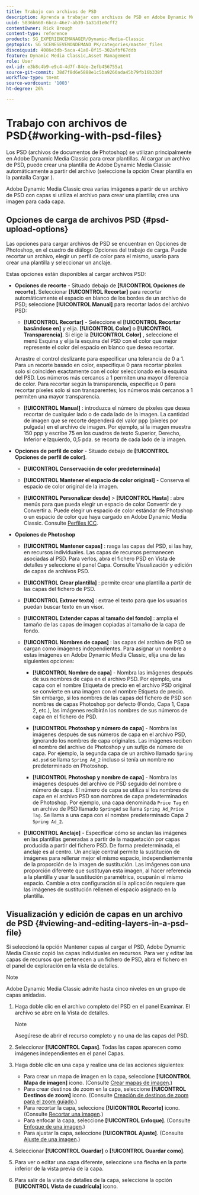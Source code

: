 ```yaml
---
title: Trabajo con archivos de PSD
description: Aprenda a trabajar con archivos de PSD en Adobe Dynamic Media Classic.
uuid: 5836b660-6bca-46e7-ab39-1a31d1e0cff2
contentOwner: Rick Brough
content-type: reference
products: SG_EXPERIENCEMANAGER/Dynamic-Media-Classic
geptopics: SG_SCENESEVENONDEMAND_PK/categories/master_files
discoiquuid: 4086e3db-5aca-41a0-8f15-302afbf67ddb
feature: Dynamic Media Classic,Asset Management
role: User
exl-id: e3b8c4b9-e9c4-4d7f-84de-2efb456755a1
source-git-commit: 38d7f8d6e5888e1c5ba9260ada45b79fb16b338f
workflow-type: tm+mt
source-wordcount: '1003'
ht-degree: 26%

---
```


# Trabajo con archivos de PSD{#working-with-psd-files}

<!--   USED TO BE AN OPTION UNDER COLOR PROFILE OPTIONS * **Convert To sRGB (default)** - Converts to sRGB (Standard Red Green Blue). sRGB is the recommended color space for displaying images on web pages. -->

Los PSD (archivos de documentos de Photoshop) se utilizan principalmente en Adobe Dynamic Media Classic para crear plantillas. Al cargar un archivo de PSD, puede crear una plantilla de Adobe Dynamic Media Classic automáticamente a partir del archivo (seleccione la opción Crear plantilla en la pantalla Cargar ).

Adobe Dynamic Media Classic crea varias imágenes a partir de un archivo de PSD con capas si utiliza el archivo para crear una plantilla; crea una imagen para cada capa.

## Opciones de carga de archivos PSD {#psd-upload-options}

Las opciones para cargar archivos de PSD se encuentran en Opciones de Photoshop, en el cuadro de diálogo Opciones del trabajo de carga. Puede recortar un archivo, elegir un perfil de color para el mismo, usarlo para crear una plantilla y seleccionar un anclaje.

Estas opciones están disponibles al cargar archivos PSD:

* **Opciones de recorte** - Situado debajo de **[!UICONTROL Opciones de recorte]**. Seleccionar **[!UICONTROL Recortar]** para recortar automáticamente el espacio en blanco de los bordes de un archivo de PSD; seleccione **[!UICONTROL Manual]** para recortar lados del archivo PSD:

   * **[!UICONTROL Recortar]** - Seleccione el **[!UICONTROL Recortar basándose en]** y elija. **[!UICONTROL Color]** o **[!UICONTROL Transparencia]**.
   Si elige la **[!UICONTROL Color]** , seleccione el menú Esquina y elija la esquina del PSD con el color que mejor represente el color del espacio en blanco que desea recortar.

   Arrastre el control deslizante para especificar una tolerancia de 0 a 1. Para un recorte basado en color, especifique 0 para recortar píxeles solo si coinciden exactamente con el color seleccionado en la esquina del PSD. Los números más cercanos a 1 permiten una mayor diferencia de color. Para recortar según la transparencia, especifique 0 para recortar píxeles solo si son transparentes; los números más cercanos a 1 permiten una mayor transparencia.

   * **[!UICONTROL Manual]** : introduzca el número de píxeles que desea recortar de cualquier lado o de cada lado de la imagen. La cantidad de imagen que se recorte dependerá del valor ppp (píxeles por pulgada) en el archivo de imagen. Por ejemplo, si la imagen muestra 150 ppp y escribe 75 en los cuadros de texto Superior, Derecho, Inferior e Izquierdo, 0,5 pda. se recorta de cada lado de la imagen.


* **Opciones de perfil de color** - Situado debajo de **[!UICONTROL Opciones de perfil de color]**.

   * **[!UICONTROL Conservación de color predeterminada]**

   * **[!UICONTROL Mantener el espacio de color original]** - Conserva el espacio de color original de la imagen.

   * **[!UICONTROL Personalizar desde]** > **[!UICONTROL Hasta]** : abre menús para que pueda elegir un espacio de color Convertir de y Convertir a. Puede elegir un espacio de color estándar de Photoshop o un espacio de color que haya cargado en Adobe Dynamic Media Classic. Consulte [Perfiles ICC](/help/using/icc-profiles.md).

* **Opciones de Photoshop**

   * **[!UICONTROL Mantener capas]** : rasga las capas del PSD, si las hay, en recursos individuales. Las capas de recursos permanecen asociadas al PSD. Para verlos, abra el fichero PSD en Vista de detalles y seleccione el panel Capa. Consulte Visualización y edición de capas de archivos PSD.

   * **[!UICONTROL Crear plantilla]** : permite crear una plantilla a partir de las capas del fichero de PSD.

   * **[!UICONTROL Extraer texto]** : extrae el texto para que los usuarios puedan buscar texto en un visor.

   * **[!UICONTROL Extender capas al tamaño del fondo]** : amplía el tamaño de las capas de imagen copiadas al tamaño de la capa de fondo.

   * **[!UICONTROL Nombres de capas]** : las capas del archivo de PSD se cargan como imágenes independientes. Para asignar un nombre a estas imágenes en Adobe Dynamic Media Classic, elija una de las siguientes opciones:

      * **[!UICONTROL Nombre de capa]** - Nombra las imágenes después de sus nombres de capa en el archivo PSD. Por ejemplo, una capa con el nombre Etiqueta de precio en el archivo PSD original se convierte en una imagen con el nombre Etiqueta de precio. Sin embargo, si los nombres de las capas del fichero de PSD son nombres de capas Photoshop por defecto (Fondo, Capa 1, Capa 2, etc.), las imágenes recibirán los nombres de sus números de capa en el fichero de PSD. <!-- not their default layer names -->

      * **[!UICONTROL Photoshop y número de capa]** - Nombra las imágenes después de sus números de capa en el archivo PSD, ignorando los nombres de capa originales. Las imágenes reciben el nombre del archivo de Photoshop y un sufijo de número de capa. Por ejemplo, la segunda capa de un archivo llamado `Spring Ad.psd` se llama `Spring Ad_2` incluso si tenía un nombre no predeterminado en Photoshop.

      * **[!UICONTROL Photoshop y nombre de capa]** - Nombra las imágenes después del archivo de PSD seguido del nombre o número de capa. El número de capa se utiliza si los nombres de capa en el archivo PSD son nombres de capa predeterminados de Photoshop. Por ejemplo, una capa denominada `Price Tag` en un archivo de PSD llamado `SpringAd` se llama `Spring Ad_Price Tag`. Se llama a una capa con el nombre predeterminado Capa 2 `Spring Ad_2`.
   * **[!UICONTROL Anclaje]** - Especificar cómo se anclan las imágenes en las plantillas generadas a partir de la maquetación por capas producida a partir del fichero PSD. De forma predeterminada, el anclaje es al centro. Un anclaje central permite la sustitución de imágenes para rellenar mejor el mismo espacio, independientemente de la proporción de la imagen de sustitución. Las imágenes con una proporción diferente que sustituyan esta imagen, al hacer referencia a la plantilla y usar la sustitución paramétrica, ocuparán el mismo espacio. Cambie a otra configuración si la aplicación requiere que las imágenes de sustitución rellenen el espacio asignado en la plantilla.


## Visualización y edición de capas en un archivo de PSD {#viewing-and-editing-layers-in-a-psd-file}

Si seleccionó la opción Mantener capas al cargar el PSD, Adobe Dynamic Media Classic copió las capas individuales en recursos. Para ver y editar las capas de recursos que pertenecen a un fichero de PSD, abra el fichero en el panel de exploración en la vista de detalles.

>[!NOTE]
>
>Adobe Dynamic Media Classic admite hasta cinco niveles en un grupo de capas anidadas.

1. Haga doble clic en el archivo completo del PSD en el panel Examinar. El archivo se abre en la Vista de detalles.

   >[!NOTE]
   >
   >Asegúrese de abrir el recurso completo y no una de las capas del PSD.

1. Seleccionar **[!UICONTROL Capas]**. Todas las capas aparecen como imágenes independientes en el panel Capas.
1. Haga doble clic en una capa y realice una de las acciones siguientes:

   * Para crear un mapa de imagen en la capa, seleccione **[!UICONTROL Mapa de imagen]** icono. (Consulte [Crear mapas de imagen](creating-image-maps.md#creating_image_maps).)
   * Para crear destinos de zoom en la capa, seleccione **[!UICONTROL Destinos de zoom]** icono. (Consulte [Creación de destinos de zoom para el zoom guiado](creating-zoom-targets-guided-zoom.md#creating_zoom_targets_for_guided_zoom).)
   * Para recortar la capa, seleccione **[!UICONTROL Recorte]** icono. (Consulte [Recortar una imagen](cropping-image.md#cropping_an_image).)
   * Para enfocar la capa, seleccione **[!UICONTROL Enfoque]**. (Consulte [Enfoque de una imagen](sharpening-image.md#sharpening_an_image).)
   * Para ajustar la capa, seleccione **[!UICONTROL Ajuste]**. (Consulte [Ajuste de una imagen](adjusting-image.md#adjusting_an_image).)

1. Seleccionar **[!UICONTROL Guardar]** o **[!UICONTROL Guardar como]**.
1. Para ver o editar una capa diferente, seleccione una flecha en la parte inferior de la vista previa de la capa.
1. Para salir de la vista de detalles de la capa, seleccione la opción **[!UICONTROL Vista de cuadrícula]** icono.
